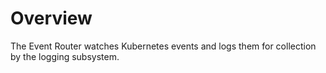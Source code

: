 # Overview

The Event Router watches Kubernetes events and logs them for collection by the logging subsystem.
